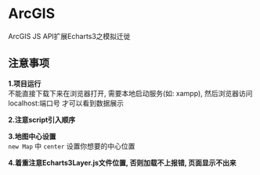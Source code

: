 # ArcGIS
ArcGIS JS API扩展Echarts3之模拟迁徙

## 注意事项  

**1.项目运行**  
不能直接下载下来在浏览器打开, 需要本地启动服务(如: xampp), 然后浏览器访问localhost:端口号 才可以看到数据展示   

**2.注意script引入顺序**  

**3.地图中心设置**  
`new Map` 中 `center` 设置你想要的中心位置  

**4.着重注意Echarts3Layer.js文件位置, 否则加载不上报错, 页面显示不出来**  

